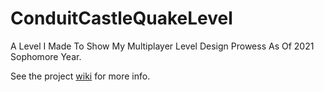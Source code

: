# ConduitCastleQuakeLevel
A Level I Made To Show My Multiplayer Level Design Prowess As Of 2021 Sophomore Year.

See the project [wiki](https://github.com/marpl6967/ConduitCastleQuakeLevel/wiki) for more info.

